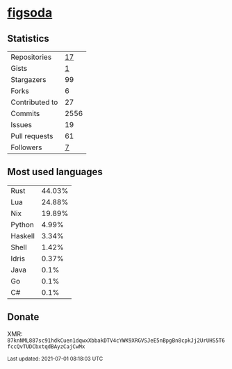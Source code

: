 
# [figsoda](https://github.com/figsoda)


## Statistics

<table>
  <tr>
    <td>Repositories</td>
    <td><a href="https://github.com/figsoda?tab=repositories">
      17
    </a></td>
  </tr>
  <tr>
    <td>Gists</td>
    <td><a href="https://gist.github.com/figsoda">
      1
    </a></td>
  </tr>
  <tr>
    <td>Stargazers</td>
    <td>99</td>
  </tr>
  <tr>
    <td>Forks</td>
    <td>6</td>
  </tr>
  <tr>
    <td>Contributed to</td>
    <td>27</td>
  </tr>
  <tr>
    <td>Commits</td>
    <td>2556</td>
  </tr>
  <tr>
    <td>Issues</td>
    <td>19</td>
  </tr>
  <tr>
    <td>Pull requests</td>
    <td>61</td>
  </tr>
  <tr>
    <td>Followers</td>
    <td><a href="https://github.com/figsoda?tab=followers">
      7
    </a></td>
  </tr>
</table>


## Most used languages

<table>
<tr><td>Rust</td><td>44.03%</td></tr><tr><td>Lua</td><td>24.88%</td></tr><tr><td>Nix</td><td>19.89%</td></tr><tr><td>Python</td><td>4.99%</td></tr><tr><td>Haskell</td><td>3.34%</td></tr><tr><td>Shell</td><td>1.42%</td></tr><tr><td>Idris</td><td>0.37%</td></tr><tr><td>Java</td><td>0.1%</td></tr><tr><td>Go</td><td>0.1%</td></tr><tr><td>C#</td><td>0.1%</td></tr>
</table>


## Donate

XMR: `87knNML887sc91hdkCuen1dqwxXbbakDTV4cYWK9XRGVSJeE5nBpgBn8cpkJj2UrUHS5T6fccQvTUDCbxtqdBAyzCajCwMx`


<sub>Last updated: 2021-07-01 08:18:03 UTC</sub>
